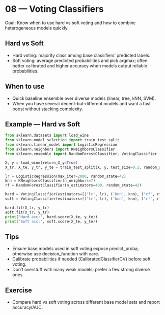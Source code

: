 # 08 — Voting Classifiers

Goal: Know when to use hard vs soft voting and how to combine heterogeneous models quickly.

## Hard vs Soft
- Hard voting: majority class among base classifiers’ predicted labels.
- Soft voting: average predicted probabilities and pick argmax; often better calibrated and higher accuracy when models output reliable probabilities.

## When to use
- Quick baseline ensemble over diverse models (linear, tree, kNN, SVM).
- When you have several decent-but-different models and want a fast boost without stacking complexity.

## Example — Hard vs Soft
```python
from sklearn.datasets import load_wine
from sklearn.model_selection import train_test_split
from sklearn.linear_model import LogisticRegression
from sklearn.neighbors import KNeighborsClassifier
from sklearn.ensemble import RandomForestClassifier, VotingClassifier

X, y = load_wine(return_X_y=True)
X_tr, X_te, y_tr, y_te = train_test_split(X, y, test_size=0.2, random_state=42)

lr = LogisticRegression(max_iter=2000, random_state=42)
knn = KNeighborsClassifier(n_neighbors=7)
rf = RandomForestClassifier(n_estimators=400, random_state=42)

hard = VotingClassifier(estimators=[('lr', lr), ('knn', knn), ('rf', rf)], voting='hard')
soft = VotingClassifier(estimators=[('lr', lr), ('knn', knn), ('rf', rf)], voting='soft')

hard.fit(X_tr, y_tr)
soft.fit(X_tr, y_tr)
print('Hard acc:', hard.score(X_te, y_te))
print('Soft acc:', soft.score(X_te, y_te))
```

## Tips
- Ensure base models used in soft voting expose predict_proba; otherwise use decision_function with care.
- Calibrate probabilities if needed (CalibratedClassifierCV) before soft voting.
- Don’t overstuff with many weak models; prefer a few strong diverse ones.

## Exercise
- Compare hard vs soft voting across different base model sets and report accuracy/AUC.
